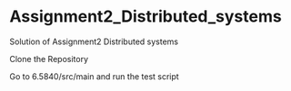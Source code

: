 # Assignment2_Distributed_systems
Solution of Assignment2 Distributed systems


Clone the Repository

Go to 6.5840/src/main and run the test script
